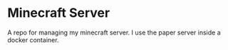 # Minecraft Server

A repo for managing my minecraft server. I use the paper server inside a docker container.